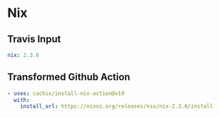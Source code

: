 # Nix

## Travis Input

```yaml
nix: 2.3.6
```

## Transformed Github Action

```yaml
- uses: cachix/install-nix-action@v19
  with:
    install_url: https://nixos.org/releases/nix/nix-2.3.6/install
```
